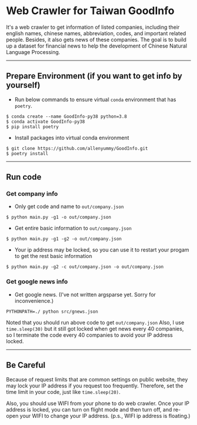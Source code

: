 # Web Crawler for Taiwan GoodInfo

It's a web crawler to get information of listed companies, including their english names, chinese names, abbreviation, codes, and important related people. Besides, it also gets news of these companies. The goal is to build up a dataset for financial news to help the development of Chinese Natural Language Processing.

---

## Prepare Environment (if you want to get info by yourself)

+ Run below commands to ensure virtual `conda` environment that has `poetry`.
```
$ conda create --name GoodInfo-py38 python=3.8
$ conda activate GoodInfo-py38
$ pip install poetry
```

+ Install packages into virtual conda environment
```
$ git clone https://github.com/allenyummy/GoodInfo.git
$ poetry install
```

---

## Run code

### Get company info

+ Only get code and name to `out/company.json`
```
$ python main.py -g1 -o out/company.json
```

+ Get entire basic information to `out/company.json`
```
$ python main.py -g1 -g2 -o out/company.json
```

+ Your ip address may be locked, so you can use it to restart your progam to get the rest basic information
```
$ python main.py -g2 -c out/company.json -o out/company.json
```

### Get google news info

+ Get google news. (I've not written argsparse yet. Sorry for inconvenience.)
```
PYTHONPATH=./ python src/gnews.json
```
Noted that you should run above code to get `out/company.json`
Also, I use `time.sleep(30)` but it still got locked when get news every 40 companies, so I terminate the code every 40 companies to avoid your IP address locked.

---

## Be Careful

Because of request limits that are common settings on public website, they may lock your IP address if you request too frequently. Therefore, set the time limit in your code, just like `time.sleep(20)`.

Also, you should use WIFI from your phone to do web crawler. Once your IP address is locked, you can turn on flight mode and then turn off, and re-open your WIFI to change your IP address. (p.s., WIFI ip address is floating.)
